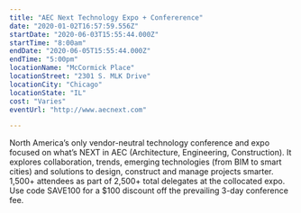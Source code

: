 ```yaml
---
title: "AEC Next Technology Expo + Confererence"
date: "2020-01-02T16:57:59.556Z"
startDate: "2020-06-03T15:55:44.000Z"
startTime: "8:00am"
endDate: "2020-06-05T15:55:44.000Z"
endTime: "5:00pm"
locationName: "McCormick Place"
locationStreet: "2301 S. MLK Drive"
locationCity: "Chicago"
locationState: "IL"
cost: "Varies"
eventUrl: "http://www.aecnext.com"

---
```


North America’s only vendor-neutral technology conference and expo focused on what’s NEXT in AEC (Architecture, Engineering, Construction).  It explores collaboration, trends, emerging technologies (from BIM to smart cities) and solutions to design, construct and manage projects smarter.  1,500+ attendees as part of 2,500+ total delegates at the collocated expo. Use code SAVE100 for a $100 discount off the prevailing 3-day conference fee.

